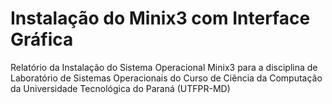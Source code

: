 # Instalação do Minix3 com Interface Gráfica

Relatório da Instalação do Sistema Operacional Minix3 para a disciplina de Laboratório de Sistemas Operacionais do Curso de Ciência da Computação da Universidade Tecnológica do Paraná (UTFPR-MD)
